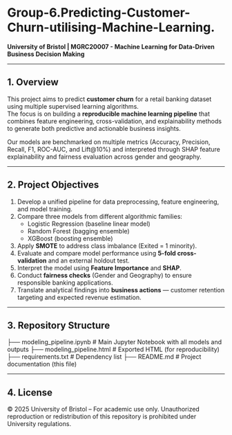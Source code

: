 # Group-6.Predicting-Customer-Churn-utilising-Machine-Learning.
**University of Bristol | MGRC20007 - Machine Learning for Data-Driven Business Decision Making**

---

## 1. Overview  

This project aims to predict **customer churn** for a retail banking dataset using multiple supervised learning algorithms.  
The focus is on building a **reproducible machine learning pipeline** that combines feature engineering, cross-validation, and explainability methods to generate both predictive and actionable business insights.  

Our models are benchmarked on multiple metrics (Accuracy, Precision, Recall, F1, ROC-AUC, and Lift@10%) and interpreted through SHAP feature explainability and fairness evaluation across gender and geography.  

---

## 2. Project Objectives  

1. Develop a unified pipeline for data preprocessing, feature engineering, and model training.  
2. Compare three models from different algorithmic families:  
   - Logistic Regression (baseline linear model)  
   - Random Forest (bagging ensemble)  
   - XGBoost (boosting ensemble)  
3. Apply **SMOTE** to address class imbalance (Exited = 1 minority).  
4. Evaluate and compare model performance using **5-fold cross-validation** and an external holdout test.  
5. Interpret the model using **Feature Importance** and **SHAP**.  
6. Conduct **fairness checks** (Gender and Geography) to ensure responsible banking applications.  
7. Translate analytical findings into **business actions** — customer retention targeting and expected revenue estimation.  

---

## 3. Repository Structure  
├── modeling_pipeline.ipynb          # Main Jupyter Notebook with all models and outputs
├── modeling_pipeline.html            # Exported HTML (for reproducibility)
├── requirements.txt                  # Dependency list
├── README.md                         # Project documentation (this file)

---

## 4. License
© 2025 University of Bristol – For academic use only.
Unauthorized reproduction or redistribution of this repository is prohibited under University regulations.
